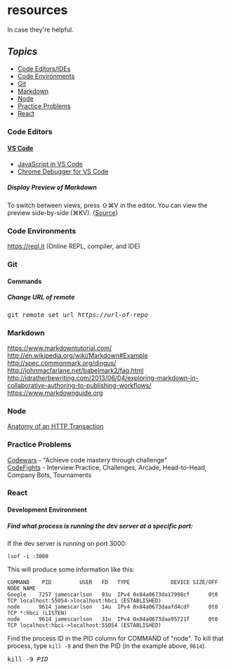 # resources 
In case they're helpful.

## *Topics*  
* [Code Editors/IDEs](#code-editors)
* [Code Environments](#code-environments)  
* [Git](#git)   
* [Markdown](#markdown)  
* [Node](#node)
* [Practice Problems](#practice-problems)  
* [React](#react)  

### Code Editors
#### [VS Code](https://code.visualstudio.com/)
* [JavaScript in VS Code](https://code.visualstudio.com/docs/languages/javascript#_automatic-type-acquisition)
* [Chrome Debugger for VS Code](https://marketplace.visualstudio.com/items?itemName=msjsdiag.debugger-for-chrome)

##### Display Preview of Markdown
To switch between views, press ⇧⌘V in the editor. You can view the preview side-by-side (⌘KV). ([Source](https://code.visualstudio.com/docs/languages/markdown#_markdown-preview))

### Code Environments
https://repl.it (Online REPL, compiler, and IDE)

### Git
#### Commands
##### Change URL of remote 
<pre>git remote set url <em>https://url-of-repo</em></pre>

### Markdown  
https://www.markdowntutorial.com/   
http://en.wikipedia.org/wiki/Markdown#Example  
http://spec.commonmark.org/dingus/  
http://johnmacfarlane.net/babelmark2/faq.html  
http://idratherbewriting.com/2013/06/04/exploring-markdown-in-collaborative-authoring-to-publishing-workflows/  
https://www.markdownguide.org  

### Node
[Anatomy of an HTTP Transaction](https://nodejs.org/en/docs/guides/anatomy-of-an-http-transaction/#anatomy-of-an-http-transaction)

### Practice Problems
[Codewars](https://codewars.com/) - "Achieve code mastery through challenge"  
[CodeFights](https://codefights.com/) - Interview Practice, Challenges, Arcade, Head-to-Head, Company Bots, Tournaments

### React
#### Development Environment
##### Find what process is running the dev server at a specific port:
If the dev server is running on port 3000:
```
lsof -i :3000
```
This will produce some information like this: 
```
COMMAND    PID         USER   FD   TYPE             DEVICE SIZE/OFF NODE NAME
Google    7257 jamescarlson   93u  IPv4 0x84a0673da17998cf      0t0  TCP localhost:55054->localhost:hbci (ESTABLISHED)
node      9614 jamescarlson   14u  IPv4 0x84a0673daafd4cdf      0t0  TCP *:hbci (LISTEN)
node      9614 jamescarlson   31u  IPv4 0x84a0673daa95721f      0t0  TCP localhost:hbci->localhost:55054 (ESTABLISHED)
```
Find the process ID in the PID column for COMMAND of "node". To kill that process, type `kill -9` and then the PID (in the example above, `9614`). 

<pre>
kill -9 <i>PID</i>
</pre>


